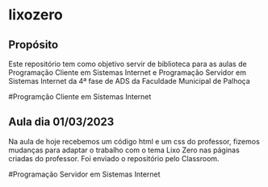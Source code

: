 # lixozero

## Propósito
Este repositório tem como objetivo servir de biblioteca para as aulas de Programação Cliente em Sistemas Internet e Programação Servidor em Sistemas Internet da 4ª fase de ADS da Faculdade Municipal de Palhoça

#Programção Cliente em Sistemas Internet
## Aula dia 01/03/2023
Na aula de hoje recebemos um código html e um css do professor, fizemos mudanças para adaptar o trabalho com o tema Lixo Zero nas páginas criadas do professor. Foi enviado o repositório pelo Classroom.

#Programação Servidor em Sistemas Internet
